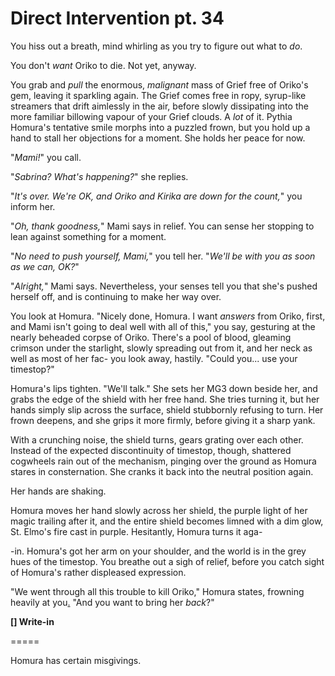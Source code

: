 # Direct Intervention pt. 34

You hiss out a breath, mind whirling as you try to figure out what to *do*.

You don't *want* Oriko to die. Not yet, anyway.

You grab and *pull* the enormous, *malignant* mass of Grief free of Oriko's gem, leaving it sparkling again. The Grief comes free in ropy, syrup-like streamers that drift aimlessly in the air, before slowly dissipating into the more familiar billowing vapour of your Grief clouds. A *lot* of it.
Pythia
Homura's tentative smile morphs into a puzzled frown, but you hold up a hand to stall her objections for a moment. She holds her peace for now.

"*Mami!*" you call.

"*Sabrina? What's happening?*" she replies.

"*It's over. We're OK, and Oriko and Kirika are down for the count,*" you inform her.

"*Oh, thank goodness,*" Mami says in relief. You can sense her stopping to lean against something for a moment.

"*No need to push yourself, Mami,*" you tell her. "*We'll be with you as soon as we can, OK?*"

"*Alright,*" Mami says. Nevertheless, your senses tell you that she's pushed herself off, and is continuing to make her way over.

You look at Homura. "Nicely done, Homura. I want *answers* from Oriko, first, and Mami isn't going to deal well with all of this," you say, gesturing at the nearly beheaded corpse of Oriko. There's a pool of blood, gleaming crimson under the starlight, slowly spreading out from it, and her neck as well as most of her fac- you look away, hastily. "Could you... use your timestop?"

Homura's lips tighten. "We'll talk." She sets her MG3 down beside her, and grabs the edge of the shield with her free hand. She tries turning it, but her hands simply slip across the surface, shield stubbornly refusing to turn. Her frown deepens, and she grips it more firmly, before giving it a sharp yank.

With a crunching noise, the shield turns, gears grating over each other. Instead of the expected discontinuity of timestop, though, shattered cogwheels rain out of the mechanism, pinging over the ground as Homura stares in consternation. She cranks it back into the neutral position again.

Her hands are shaking.

Homura moves her hand slowly across her shield, the purple light of her magic trailing after it, and the entire shield becomes limned with a dim glow, St. Elmo's fire cast in purple. Hesitantly, Homura turns it aga-

\-in. Homura's got her arm on your shoulder, and the world is in the grey hues of the timestop. You breathe out a sigh of relief, before you catch sight of Homura's rather displeased expression.

"We went through all this trouble to kill Oriko," Homura states, frowning heavily at you[.](https://i.imgur.com/6WLwbnm.png) "And you want to bring her *back*?"

**\[] Write-in**

\=====​

Homura has certain misgivings.
